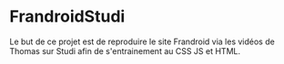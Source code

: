 # FrandroidStudi

Le but de ce projet est de reproduire le site Frandroid via les vidéos de Thomas sur Studi afin de s'entrainement au CSS JS et HTML.
